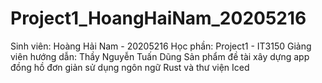 # Project1_HoangHaiNam_20205216
Sinh viên: Hoàng Hải Nam - 20205216
Học phần: Project1 - IT3150
Giảng viên hướng dẫn: Thầy Nguyễn Tuấn Dũng
Sản phẩm đề tài xây dựng app đồng hồ đơn giản sử dụng ngôn ngữ Rust và thư viện Iced
